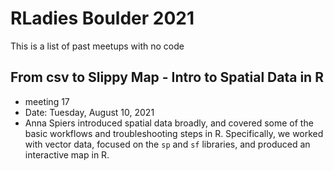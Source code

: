 
# RLadies Boulder 2021 

This is a list of past meetups with no code

## From csv to Slippy Map - Intro to Spatial Data in R
- meeting 17
- Date: Tuesday, August 10, 2021
- Anna Spiers introduced spatial data broadly, and covered some of the basic workflows and troubleshooting steps in R. Specifically, we worked with vector data, focused on the `sp` and `sf` libraries, and produced an interactive map in R.